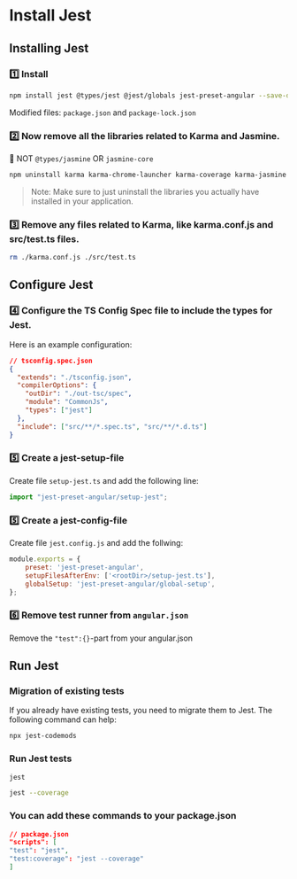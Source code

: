 # Install Jest

## Installing Jest

### 1️⃣ Install
```bash
npm install jest @types/jest @jest/globals jest-preset-angular --save-dev
```

Modified files: `package.json` and `package-lock.json` 

### 2️⃣ Now remove all the libraries related to Karma and Jasmine.

🛑 NOT `@types/jasmine` OR `jasmine-core`
```bash
npm uninstall karma karma-chrome-launcher karma-coverage karma-jasmine karma-jasmine-html-reporter
```

> Note: Make sure to just uninstall the libraries you actually have installed in your application.

### 3️⃣ Remove any files related to Karma, like karma.conf.js and src/test.ts files.
    
```bash
rm ./karma.conf.js ./src/test.ts
```

## Configure Jest

### 4️⃣ Configure the TS Config Spec file to include the types for Jest. 
Here is an example configuration:

```json
// tsconfig.spec.json
{
  "extends": "./tsconfig.json",
  "compilerOptions": {
    "outDir": "./out-tsc/spec",
    "module": "CommonJs",
    "types": ["jest"]
  },
  "include": ["src/**/*.spec.ts", "src/**/*.d.ts"]
}
```

### 5️⃣ Create a jest-setup-file

Create file `setup-jest.ts` and add the following line:

```typescript
import "jest-preset-angular/setup-jest";
```

### 5️⃣ Create a jest-config-file

Create file `jest.config.js` and add the follwing:

```javascript
module.exports = {
    preset: 'jest-preset-angular',
    setupFilesAfterEnv: ['<rootDir>/setup-jest.ts'],
    globalSetup: 'jest-preset-angular/global-setup',
};
```

### 6️⃣ Remove test runner from `angular.json`

Remove the `"test":{}`-part from your angular.json

## Run Jest

### Migration of existing tests

If you already have existing tests, you need to migrate them to Jest. The following command can help:

```bash
npx jest-codemods
```

### Run Jest tests

```bash
jest
```
```bash
jest --coverage
```

### You can add these commands to your package.json 
```json
// package.json
"scripts": [
"test": "jest",
"test:coverage": "jest --coverage"
]
```

